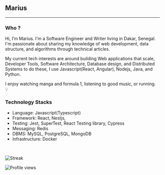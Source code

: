 ## Marius

---

### Who ?

Hi, I’m Marius. I'm a Software Engineer and Writer living in Dakar, Senegal. I'm passionate about sharing my knowledge of web development, data structure, and algorithms through technical articles.

My current tech interests are around building Web applications that scale, Developer Tools, Software Architecture, Database design, and Distributed Systems to do these, I use Javascript(React, Angular), Nodejs, Java, and Python.

I enjoy watching manga and formula 1, listening to good music, or running. 💡

### Technology Stacks
- Language: Javascript(Typescript) 
- Framework: React, Nestjs,
- Testing: Jest, SuperTest, React Testing library, Cypress
- Messaging: Redis
- DBMS: MySQL, PostgreSQL, MongoDB
- Infrastructure: Docker

<br>

![Streak](https://github-readme-streak-stats.herokuapp.com?user=niemet0502&theme=nord)

![Profile views](https://gpvc.arturio.dev/niemet0502)
